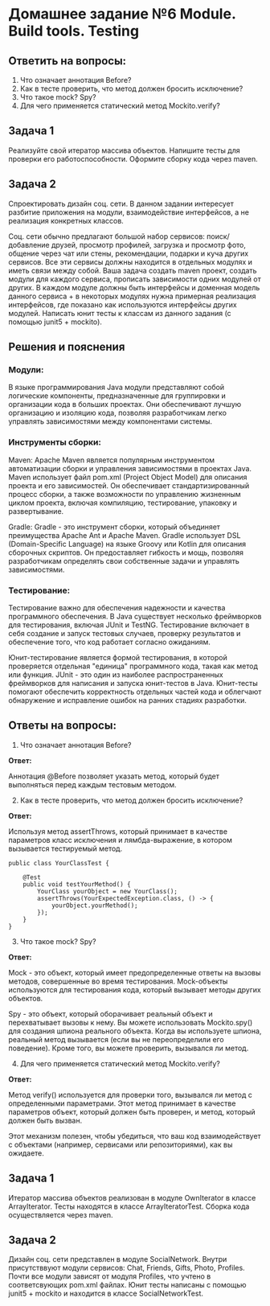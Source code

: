 # Домашнее задание №6 Module. Build tools. Testing

## Ответить на вопросы:
1) Что означает аннотация  Before?
2) Как в тесте проверить, что метод должен бросить исключение? 
3) Что такое mock? Spy?
4) Для чего применяется статический метод  Mockito.verify?

## Задача 1
Реализуйте свой итератор массива объектов. Напишите тесты для проверки его работоспособности. Оформите сборку кода через maven.

## Задача 2
Спроектировать дизайн соц. сети. В данном задании интересует разбитие приложения на модули, взаимодействие интерфейсов, а не реализация конкретных классов.

Соц. сети обычно предлагают большой набор сервисов: поиск/добавление друзей, просмотр профилей,  загрузка и просмотр фото, общение через чат или стены, рекомендации, подарки и куча других сервисов. Все эти сервисы должны находится в отдельных модулях и иметь связи между собой.
Ваша задача создать maven проект, создать модули для каждого сервиса, прописать зависимости одних модулей от других. В каждом модуле должны быть интерфейсы и доменная модель данного сервиса + в некоторых модулях нужна примерная реализация интерфейсов, где показано как используются интерфейсы других модулей.
Написать юнит тесты к классам из данного задания (с помощью junit5 + mockito).

## Решения и пояснения
### Модули:

В языке программирования Java модули представляют собой логические компоненты, предназначенные для группировки и организации кода в больших проектах. Они обеспечивают лучшую организацию и изоляцию кода, позволяя разработчикам легко управлять зависимостями между компонентами системы.

### Инструменты сборки:

Maven: Apache Maven является популярным инструментом автоматизации сборки и управления зависимостями в проектах Java. Maven использует файл pom.xml (Project Object Model) для описания проекта и его зависимостей. Он обеспечивает стандартизированный процесс сборки, а также возможности по управлению жизненным циклом проекта, включая компиляцию, тестирование, упаковку и развертывание.

Gradle: Gradle - это инструмент сборки, который объединяет преимущества Apache Ant и Apache Maven. Gradle использует DSL (Domain-Specific Language) на языке Groovy или Kotlin для описания сборочных скриптов. Он предоставляет гибкость и мощь, позволяя разработчикам определять свои собственные задачи и управлять зависимостями.

### Тестирование:

Тестирование важно для обеспечения надежности и качества программного обеспечения. В Java существует несколько фреймворков для тестирования, включая JUnit и TestNG. Тестирование включает в себя создание и запуск тестовых случаев, проверку результатов и обеспечение того, что код работает согласно ожиданиям.

Юнит-тестирование является формой тестирования, в которой проверяется отдельная "единица" программного кода, такая как метод или функция. JUnit - это один из наиболее распространенных фреймворков для написания и запуска юнит-тестов в Java. Юнит-тесты помогают обеспечить корректность отдельных частей кода и облегчают обнаружение и исправление ошибок на ранних стадиях разработки.
## Ответы на вопросы:
1) Что означает аннотация  Before?

**Ответ:**

Аннотация @Before позволяет указать метод, который будет выполняться перед каждым тестовым методом.

2) Как в тесте проверить, что метод должен бросить исключение?

**Ответ:**

Используя метод assertThrows, который принимает в качестве параметров класс исключения и лямбда-выражение, в котором вызывается тестируемый метод.

    public class YourClassTest {
    
        @Test
        public void testYourMethod() {
            YourClass yourObject = new YourClass();
            assertThrows(YourExpectedException.class, () -> {
                yourObject.yourMethod();
            });
        }
    }

3) Что такое mock? Spy?

**Ответ:**

Mock - это объект, который имеет предопределенные ответы на вызовы методов, совершенные во время тестирования. Mock-объекты используются для тестирования кода, который вызывает методы других объектов.

Spy - это объект, который оборачивает реальный объект и перехватывает вызовы к нему. Вы можете использовать Mockito.spy() для создания шпиона реального объекта. Когда вы используете шпиона, реальный метод вызывается (если вы не переопределили его поведение). Кроме того, вы можете проверить, вызывался ли метод.

4) Для чего применяется статический метод  Mockito.verify?

**Ответ:**

Метод verify() используется для проверки того, вызывался ли метод с определенными параметрами. Этот метод принимает в качестве параметров объект, который должен быть проверен, и метод, который должен быть вызван.

Этот механизм полезен, чтобы убедиться, что ваш код взаимодействует с объектами (например, сервисами или репозиториями), как вы ожидаете.

## Задача 1
Итератор массива объектов реализован в модуле OwnIterator в классе ArrayIterator. Тесты находятся в классе ArrayIteratorTest. Сборка кода осуществляется через maven.

## Задача 2
Дизайн соц. сети представлен в модуле SocialNetwork. Внутри присутстввуют модули сервисов: Chat, Friends, Gifts, Photo, Profiles. Почти все модули зависят от модуля Profiles, что учтено в соответсвующих pom.xml файлах. Юнит тесты написаны с помощью junit5 + mockito и находится в классе SocialNetworkTest.